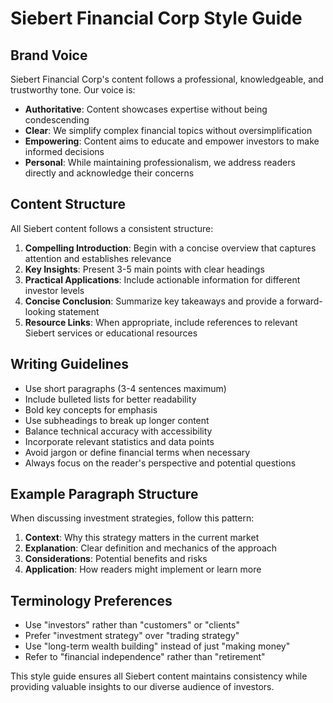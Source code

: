 # Siebert Financial Corp Style Guide

## Brand Voice

Siebert Financial Corp's content follows a professional, knowledgeable, and trustworthy tone. Our voice is:

- **Authoritative**: Content showcases expertise without being condescending
- **Clear**: We simplify complex financial topics without oversimplification
- **Empowering**: Content aims to educate and empower investors to make informed decisions
- **Personal**: While maintaining professionalism, we address readers directly and acknowledge their concerns

## Content Structure

All Siebert content follows a consistent structure:

1. **Compelling Introduction**: Begin with a concise overview that captures attention and establishes relevance
2. **Key Insights**: Present 3-5 main points with clear headings
3. **Practical Applications**: Include actionable information for different investor levels
4. **Concise Conclusion**: Summarize key takeaways and provide a forward-looking statement
5. **Resource Links**: When appropriate, include references to relevant Siebert services or educational resources

## Writing Guidelines

- Use short paragraphs (3-4 sentences maximum)
- Include bulleted lists for better readability
- Bold key concepts for emphasis
- Use subheadings to break up longer content
- Balance technical accuracy with accessibility
- Incorporate relevant statistics and data points
- Avoid jargon or define financial terms when necessary
- Always focus on the reader's perspective and potential questions

## Example Paragraph Structure

When discussing investment strategies, follow this pattern:

1. **Context**: Why this strategy matters in the current market
2. **Explanation**: Clear definition and mechanics of the approach
3. **Considerations**: Potential benefits and risks
4. **Application**: How readers might implement or learn more

## Terminology Preferences

- Use "investors" rather than "customers" or "clients"
- Prefer "investment strategy" over "trading strategy"
- Use "long-term wealth building" instead of just "making money"
- Refer to "financial independence" rather than "retirement"

This style guide ensures all Siebert content maintains consistency while providing valuable insights to our diverse audience of investors. 